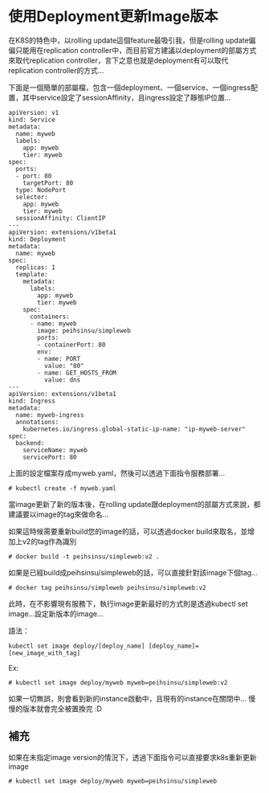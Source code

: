 # 使用Deployment更新Image版本

在K8S的特色中，以rolling update這個feature最吸引我，但是rolling update偏偏只能用在replication controller中，而目前官方建議以deployment的部屬方式來取代replication controller，言下之意也就是deployment有可以取代replication controller的方式...

下面是一個簡單的部屬檔，包含一個deployment、一個service、一個ingress配置，其中service設定了sessionAffinity，且ingress設定了靜態IP位置...

```
apiVersion: v1
kind: Service
metadata:
  name: myweb
  labels:
    app: myweb
    tier: myweb
spec:
  ports:
  - port: 80
    targetPort: 80
  type: NodePort
  selector:
    app: myweb
    tier: myweb
  sessionAffinity: ClientIP
---
apiVersion: extensions/v1beta1
kind: Deployment
metadata:
  name: myweb
spec:
  replicas: 1
  template:
    metadata:
      labels:
        app: myweb
        tier: myweb
    spec:
      containers:
      - name: myweb
        image: peihsinsu/simpleweb
        ports:
        - containerPort: 80
        env:
        - name: PORT
          value: "80"
        - name: GET_HOSTS_FROM
          value: dns
---
apiVersion: extensions/v1beta1
kind: Ingress
metadata:
  name: myweb-ingress
  annotations:
    kubernetes.io/ingress.global-static-ip-name: "ip-myweb-server"
spec:
  backend:
    serviceName: myweb
    servicePort: 80
```

上面的設定檔案存成myweb.yaml，然後可以透過下面指令服務部署...

```
# kubectl create -f myweb.yaml
```

當image更新了新的版本後，在rolling update跟deployment的部屬方式來說，都建議要以image的tag來做命名...

如果這時候需要重新build您的image的話，可以透過docker build來取名，並增加上v2的tag作為識別

```
# docker build -t peihsinsu/simpleweb:v2 .
```

如果是已經build成peihsinsu/simpleweb的話，可以直接針對該image下個tag...

```
# docker tag peihsinsu/simpleweb peihsinsu/simpleweb:v2
```

此時，在不影響現有服務下，執行image更新最好的方式則是透過kubectl set image...設定新版本的image...

語法：

```
kubectl set image deploy/[deploy_name] [deploy_name]=[new_image_with_tag]
```

Ex:
```
# kubectl set image deploy/myweb myweb=peihsinsu/simpleweb:v2
```

如果一切無誤，則會看到新的instance啟動中，且現有的instance在關閉中... 慢慢的版本就會完全被置換完 :D

## 補充

如果在未指定image version的情況下，透過下面指令可以直接要求k8s重新更新image

```
# kubectl set image deploy/myweb myweb=peihsinsu/simpleweb
```
